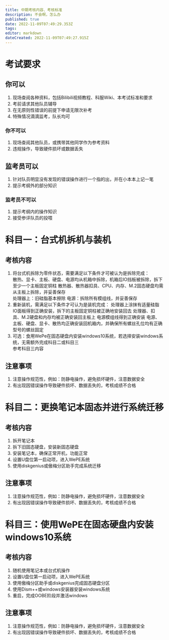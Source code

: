 ```yaml
---
title: 中期考核内容、考核标准
description: 不会啊，怎么办
published: true
date: 2022-11-09T07:49:29.353Z
tags: 
editor: markdown
dateCreated: 2022-11-09T07:49:27.915Z
---
```

# 考试要求
## 你可以
1. 现场查阅各种资料，包括Bilibili视频教程、科服Wiki、本考试标准和要求
2. 考前请求其他队员辅导
3. 在无原则性错误的前提下申请无限次补考
4. 特殊情况滴滴监考，队长均可
### 你不可以
1. 现场查阅其他队员，或携带其他同学作为参考资料
2. 违规操作，导致硬件损坏或数据丢失

## 监考员可以
1. 针对队员明显没有发现的错误操作进行一个指的出，并在小本本上记一笔
2. 提示考纲外的部分知识
### 监考员不可以
1. 提示考纲内的操作知识
2. 接受参评队员的投喂

# 科目一：台式机拆机与装机

## 考核内容
1. 将台式机拆除为零件状态，需要满足以下条件才可被认为是拆除完成：  
   散热、显卡、主板、硬盘、电源均从机箱中拆除，机箱后IO挡板被拆除，拆下至少一个主板固定铜柱
   散热器、散热器扣具、CPU、内存、M.2固态硬盘均需从主板上拆除，并妥善保存  
   处理器上：旧硅脂基本擦除
   电源：拆除所有模组线，并妥善保存
2. 重新装机，需满足以下条件才可认为是装机完成：
   处理器上涂抹有适量硅脂
   IO面板得到正确安装，拆下的主板固定铜柱被正确地安装回去
   处理器、扣具、M.2硬盘和内存均被正确安装回主板上
   电源模组线得到正确安装
   电源、主板、硬盘、显卡、散热均正确安装回机箱内，并确保所有螺丝孔位均有正确型号的螺丝固定
3. 可选：食用WePe在固态硬盘内安装windows10系统，若选择安装windows系统，无需额外完成科目二或科目三  
   参考科目三内容
## 注意事项
1. 注意操作规范性，例如：防静电操作，避免损坏硬件，注意数据安全
2. 有出现因错误操作导致硬件损坏、数据丢失的，考核成绩不合格

# 科目二：更换笔记本固态并进行系统迁移
## 考核内容
1. 拆开笔记本
2. 拆下旧固态硬盘，安装新固态硬盘
3. 安装笔记本，确保正常开机，功能正常
4. 设置U盘位第一启动项，进入WePE系统
5. 使用diskgenius或傲梅分区助手完成系统迁移
## 注意事项
1. 注意操作规范性，例如：防静电操作，避免损坏硬件，注意数据安全
2. 有出现因错误操作导致硬件损坏、数据丢失的，考核成绩不合格

# 科目三：使用WePE在固态硬盘内安装windows10系统
## 考核内容
1. 随机使用笔记本或台式机操作
2. 设置U盘位第一启动项，进入WePE系统
3. 使用傲梅分区助手或diskgenius完成固态硬盘分区
4. 使用Dism++或windows安装器安装windows系统
5. 重启，完成OOBE阶段并激活windows
## 注意事项
1. 注意操作规范性，例如：防静电操作，避免损坏硬件，注意数据安全
2. 有出现因错误操作导致硬件损坏、数据丢失的，考核成绩不合格